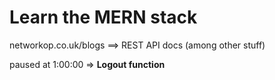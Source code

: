 # **Learn the MERN stack**

networkop.co.uk/blogs ==> REST API docs (among other stuff)

paused at 1:00:00 => **Logout function**
